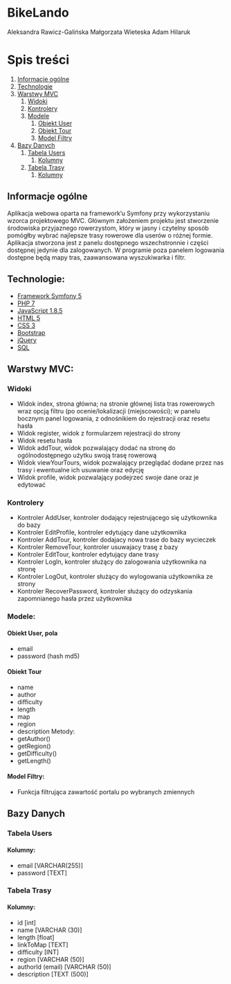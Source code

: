 # BikeLando
Aleksandra Rawicz-Galińska
Małgorzata Wieteska
Adam Hilaruk

# Spis treści
1. [Informacje ogólne](#informacje-ogolne)
2. [Technologie](#technologie)
3. [Warstwy MVC](#warstwy-mvc)
    1. [Widoki](#widoki)
    2. [Kontrolery](#kontrolery)
    3. [Modele](#modele)
        1. [Obiekt User](#obiekt-user)
        2. [Obiekt Tour](#obiekt-tour)
        3. [Model Filtry](#model-filtry)
4. [Bazy Danych](#bazy-danych)
    1. [Tabela Users](#tabela-users)
	    1. [Kolumny](#kolumny1)
    2. [Tabela Trasy](#tabela-trasy)
	    1. [Kolumny](#kolumny2)

## Informacje ogólne
Aplikacja webowa oparta na framework’u Symfony przy wykorzystaniu wzorca projektowego MVC. Głównym założeniem projektu jest stworzenie środowiska przyjaznego rowerzystom, który w jasny i czytelny sposób pomógłby wybrać najlepsze trasy rowerowe dla userów o różnej formie. Aplikacja stworzona jest z panelu dostępnego wszechstronnie i części dostępnej jedynie dla zalogowanych. W programie poza panelem logowania dostępne będą mapy tras, zaawansowana wyszukiwarka i filtr.

## Technologie:
* [Framework Symfony 5]
* [PHP 7]
* [JavaScript 1.8.5]
* [HTML 5] 
* [CSS 3]
* [Bootstrap]
* [jQuery]
* [SQL]

## Warstwy MVC:
### Widoki

* Widok index, strona główna; na stronie głównej lista tras rowerowych wraz opcją filtru (po ocenie/lokalizacji (miejscowości); w panelu bocznym panel logowania, z odnośnikiem do rejestracji oraz resetu hasła
* Widok register, widok z formularzem rejestracji do strony
* Widok resetu hasła 
* Widok addTour, widok pozwalający dodać na stronę do ogólnodostępnego użytku swoją trasę rowerową
* Widok viewYourTours, widok pozwalający przeglądać dodane przez nas trasy i ewentualne ich usuwanie oraz edycję
* Widok profile, widok pozwalający podejrzeć swoje dane oraz je edytować

### Kontrolery

* Kontroler AddUser, kontroler dodający rejestrującego się użytkownika do bazy
* Kontroler EditProfile, kontroler edytujący dane użytkownika
* Kontroler AddTour, kontroler dodajacy nowa trase do bazy wycieczek
* Kontroler RemoveTour, kontroler usuwajacy trasę z bazy
* Kontroler EditTour, kontroler edytujący dane trasy
* Kontroler LogIn, kontroler służący do zalogowania użytkownika na stronę
* Kontroler LogOut, kontroler służący do wylogowania użytkownika ze strony
* Kontroler RecoverPassword, kontroler służący do odzyskania zapomnianego hasła przez użytkownika

### Modele:
#### Obiekt User, pola
* email
* password (hash md5)

#### Obiekt Tour
* name
* author
* difficulty
* length
* map
* region
* description
Metody: 
* getAuthor()
* getRegion()
* getDifficulty()
* getLength()

#### Model Filtry:
* Funkcja filtrująca zawartość portalu po wybranych zmiennych


## Bazy Danych
### Tabela Users
#### Kolumny: 
* email [VARCHAR(255)] 
* password [TEXT]

### Tabela Trasy
#### Kolumny:
* id [int] 
* name [VARCHAR (30)]
* length [float]
* linkToMap [TEXT]
* difficulty [INT]
* region [VARCHAR (50)]
* authorId (email) [VARCHAR (50)]
* description [TEXT (500)]

[Framework Symfony 5]: <https://symfony.com/>
[PHP 7]: <https://www.php.net/>
[JavaScript 1.8.5]: <https://developer.mozilla.org/pl/docs/Web/JavaScript>
[HTML 5]: <https://developer.mozilla.org/pl/docs/HTML/HTML5>
[CSS 3]: <https://developer.mozilla.org/en-US/docs/Archive/CSS3>
[Bootstrap]: <https://getbootstrap.com/>
[jQuery]: <https://jquery.com/>
[SQL]: <https://www.mysql.com/>
 


